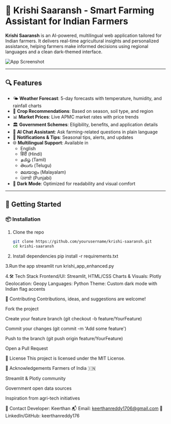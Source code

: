 # 🌾 Krishi Saaransh - Smart Farming Assistant for Indian Farmers

**Krishi Saaransh** is an AI-powered, multilingual web application tailored for Indian farmers. It delivers real-time agricultural insights and personalized assistance, helping farmers make informed decisions using regional languages and a clean dark-themed interface.

![App Screenshot](https://via.placeholder.com/900x300?text=Krishi+Saaransh+Demo) <!-- Replace with your app image or GIF -->

---

## 🔍 Features

- 🌤 **Weather Forecast**: 5-day forecasts with temperature, humidity, and rainfall charts  
- 🌱 **Crop Recommendations**: Based on season, soil type, and region  
- 📊 **Market Prices**: Live APMC market rates with price trends  
- 🏛 **Government Schemes**: Eligibility, benefits, and application details  
- 🤖 **AI Chat Assistant**: Ask farming-related questions in plain language  
- 🔔 **Notifications & Tips**: Seasonal tips, alerts, and updates  
- 🌐 **Multilingual Support**: Available in  
  - English  
  - हिंदी (Hindi)  
  - தமிழ் (Tamil)  
  - తెలుగు (Telugu)  
  - മലയാളം (Malayalam)  
  - ਪੰਜਾਬੀ (Punjabi)  
- 🌙 **Dark Mode**: Optimized for readability and visual comfort

---

## 🚀 Getting Started

### 📦 Installation

1. Clone the repo  
   ```bash
   git clone https://github.com/yourusername/krishi-saaransh.git
   cd krishi-saaransh
2. Install dependencies
pip install -r requirements.txt

3.Run the app
streamlit run krishi_app_enhanced.py

4.🛠 Tech Stack
Frontend/UI: Streamlit, HTML/CSS
Charts & Visuals: Plotly
Geolocation: Geopy
Languages: Python
Theme: Custom dark mode with Indian flag accents

🤝 Contributing
Contributions, ideas, and suggestions are welcome!

Fork the project

Create your feature branch (git checkout -b feature/YourFeature)

Commit your changes (git commit -m 'Add some feature')

Push to the branch (git push origin feature/YourFeature)

Open a Pull Request

📜 License
This project is licensed under the MIT License.

🙏 Acknowledgements
Farmers of India 🇮🇳

Streamlit & Plotly community

Government open data sources

Inspiration from agri-tech initiatives

📧 Contact
Developer: Keerthan
📬 Email: keerthanreddy1706@gmail.com
📱 LinkedIn/GitHub: keerthanreddy176
